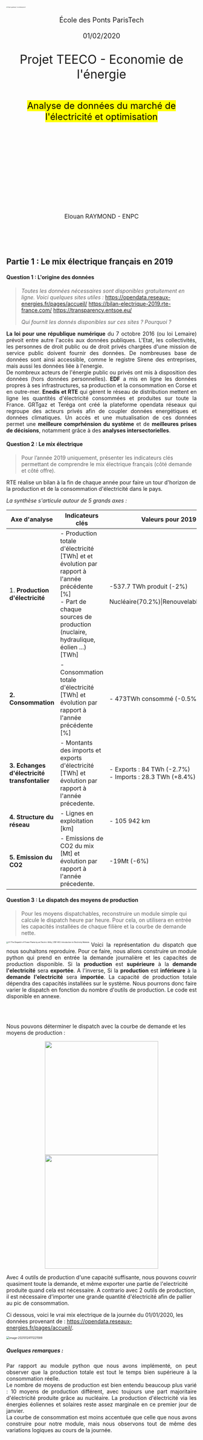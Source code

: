 <style type = "text/css">@page {size:letter;margin:-1em -3.5em -1em;text-align: justify;}//theme = academic & px = 12</style>		
<style> float-my-children {
    float:left;
    margin-right:5px;
}
</style>
<link rel="stylesheet" href="style.css">

<br><br>

<br>

<br>

<br>

<br>

<br>

<br>

<img src="https://www.ecoledesponts.fr/sites/ecoledesponts.fr/files/ckfinder/ckfinder/archives/l-ecole/3-ecole_ponts20_cmjn_600.jpg" alt="Charte graphique | ecoledesponts.fr" style="zoom:20%;" />

<div style='text-align:center;font-size:large;'>
    <br>École des Ponts ParisTech<br><br>
    01/02/2020
</div>

<div style='text-align:center;font-size:large;'>
    <p style='text-align:center;font-size:xx-large;'>
       Projet TEECO - Economie de l'énergie 
    </p>
</div><br>
<div style='text-align:center;font-size:x-large;'>
    <mark style="background-color: yellow;">Analyse de données du marché de l'électricité et optimisation</mark>
</div><br><br> 

<br>

<br>



<br>

<br>

<br>

<br>

<br>

<br>



<br>

<br>

<br>

<br>

<div style='text-align:center;font-size:medium;'>
    Elouan RAYMOND - ENPC 
</div>

<div style="page-break-after: always;"></div><br><br><br><br>

## Partie 1 : Le mix électrique français en 2019

#### Question 1 : L'origine des données 

> *Toutes les données nécessaires sont disponibles gratuitement en ligne. Voici quelques sites utiles :*
>	https://opendata.reseaux-energies.fr/pages/accueil/
> 	https://bilan-electrique-2019.rte-france.com/
> 	https://transparency.entsoe.eu/
> 
> *Qui fournit les donnés disponibles sur ces sites ? Pourquoi ?* 

<p style="text-align:justify;"><b>La loi  pour une république numérique</b> du 7 octobre 2016 (ou loi Lemaire) prévoit entre autre l'accès aux données publiques. L'Etat, les collectivités, les personnes de droit public ou de droit privés chargées d'une mission de service public doivent fournir des données. De nombreuses base de données sont ainsi accessible, comme le registre Sirene des entreprises, mais aussi les données liée à l'energie. <br>De nombreux acteurs de l'énergie public ou privés ont mis à disposition des données (hors données personnelles). <b>EDF</b> a mis en ligne les données propres à ses infrastructures, sa production et la consommation en Corse et en outre-mer. <b>Enedis et RTE</b> qui gèrent le réseau de distribution mettent en ligne les quantités d'électricité consommées et produites sur toute la France. GRTgaz et Teréga ont créé la plateforme opendata réseaux qui regroupe des acteurs privés afin de coupler données energétiques et données climatiques. Un accès et une mutualisation de ces données permet une <b>meilleure comprhénsion du système</b> et de <b>meilleures prises de décisions</b>, notamment grâce à des <b>analyses intersectorielles</b>.</p>

#### Question 2 : Le mix électrique

> Pour l’année 2019 uniquement, présenter les indicateurs clés permettant de comprendre le mix électrique français (côté demande et côté offre).

RTE réalise un bilan à la fin de chaque année pour faire un tour d'horizon de la production et de la consommation d'électricité dans le pays. 

*La synthèse s'articule autour de 5 grands axes  :* 

| Axe d'analyse                                | Indicateurs clés                                             | Valeurs pour 2019                                            |
| -------------------------------------------- | ------------------------------------------------------------ | ------------------------------------------------------------ |
| 1. **Production d'électricité**              | - Production totale d'électricité [TWh] et et évolution par rapport à l'année précédente [%]<br>- Part de chaque sources de production (nuclaire, hydraulique, éolien ...) [TWh] | -537.7 TWh produit (-2%)<br><br>Nucléaire(70.2%)\|Renouvelables(21.4%) |
| **2. Consommation**                          | - Consommation totale d'électricité [TWh] et évolution par rapport à l'année précédente [%] | - 473TWh consommé (-0.5%)                                    |
| **3. Echanges d'électricité transfontalier** | - Montants des imports et exports d'électricité [TWh] et évolution par rapport à l'année précedente. | - Exports : 84 TWh (-2.7%)<br>- Imports : 28.3 TWh (+8.4%)   |
| **4. Structure du réseau**                   | - Lignes en exploitation [km]                                | - 105 942 km                                                 |
| **5. Emission du CO2**                       | - Emissions de CO2 du mix  [Mt] et évolution par rapport à l'année précedente. | -19Mt (-6%)                                                  |

#### Question 3 : Le dispatch des moyens de production

> Pour les moyens dispatchables, reconstruire un module simple qui calcule le dispatch heure par heure. Pour cela, on utilisera en entrée les capacités installées de chaque filière et la courbe de demande nette.

<div style=" float:left;margin-right:5px;">
<img src="/home/elouan/Documents/ENPC/TEECO/report/img/figure4.1.png" alt="4.1 The Dispatch of Power Plants by an Electric Utility | EBF 483:  Introduction to Electricity Markets" style="zoom:33%;" />
</div>



<p style="text-align:justify;">Voici la représentation du dispatch que nous souhaitons reproduire. Pour ce faire, nous allons construire un module python qui prend en entrée la demande journalière et les capacités de production disponible. Si la <b>production</b> est <b>supérieure</b> à la <b>demande</b> <b>l'electricité</b> sera <b>exportée</b>. A l'inverse, Si la <b>production</b> est <b>inférieure</b> à la <b>demande</b> <b>l'electricité</b> sera <b>importée</b>. La capacité de production totale dépendra des capacités installées sur le système. Nous pourrons donc faire varier le dispatch en fonction du nombre d'outils de production. Le code est disponible en annexe.</p>

<div style="page-break-after: always;"></div><br><br>

Nous pouvons déterminer le dispatch avec la courbe de demande et les moyens de production : 

<p float="center"><center>
    <img src="/home/elouan/Documents/ENPC/TEECO/report/img/dispatch_1.png" width="300">
    <img src="/home/elouan/Documents/ENPC/TEECO/report/img/dispatch_2.png" width="300">
    </center>
</p>



Avec 4 outils de production d'une capacité suffisante, nous pouvons couvrir quasiment toute la demande, et même exporter une partie de l'electricité produite quand cela est nécessaire. A contrario avec 2 outils de production, il est nécessaire d'importer une grande quantité d'électricité afin de pallier au pic de consommation. 

Ci dessous, voici le vrai mix electrique de la journée du 01/01/2020, les données provenant de : https://opendata.reseaux-energies.fr/pages/accueil/.

<img src="/home/elouan/Documents/ENPC/TEECO/report/img/conso_prod_reelle.png" alt="image-20210124111221589" style="zoom:50%;" />

##### Quelques remarques : 

<p style="text-align:justify;">Par rapport au module python que nous avons implémenté, on peut observer que la production totale est tout le temps bien supérieure à la consommation réelle.<br>Le nombre de moyens de production est bien entendu beaucoup plus varié : 10 moyens de production différent, avec toujours une part majoritaire d'électricité produite grâce au nucléaire. La production d'électricité via les énergies éoliennes et solaires reste assez marginale en ce premier jour de janvier. <br>La courbe de consommation est moins accentuée que celle que nous avons construire pour notre module, mais nous observons tout de même des variations logiques au cours de la journée.</p>

<div style="page-break-after: always;"></div><br><br><br>

## Partie 2 : Economie du stockage

>  Un actif de stockage se caractérise notamment par :
>
> * Une puissance installée en MW : Pmax
> * Une capacité de stock en MWh (quantité d’énergie maximale que l’on peut stocker) : Emax
> * Un rendement en % qui traduit les pertes qui interviennent lors du stockage/déstockage de
>   l’énergie

**2.1 Stockage journalier simplifié**

<p style="text-align:justify;">On considère une capacité de stockage de 1MW de puissance, et de stock 1MWh. On suppose que chaque jour la capacité de stockage réalise une charge puis une décharge (dans cet ordre). Pour simplifier, on considérera ici l’évaluation sur un seul mois : le mois de janvier 2020 (prix France). Etablir le fonctionnement de ce stockage, et estimer le bénéfice réalisé. Proposer une évaluation économique (simplifiée) de la rentabilité du stockage.</p>

#### Fonctionnement du système de stockage : 

Le système de stockage a pour objectif de faire du profit en se chargeant quand le prix est faible (généralement la nuit) et en se déchargeant lorsque le prix est le plus elevé. Connaissant les caractéristiques du système de stokage : 

> **Caractéristiques du système de stockage**
>
> * $$ Energie = E_{max}$$ [MWh] :arrow_right: $$\boxed{E_{max} = 1MWh}$$ 
>   * Cela correspond au stock d'énergie dont dispose l'unité de stockage, et donc l'energie que peut absorber l'unité lors de la charge. 
> * $$ Puissance = P_{max}$$ [MWh] :arrow_right: $$\boxed{P_{max} = 1MW}$$ .
>   * En fonction de la puissance on connaît le temps qu'il faut pour charger l'unité, et la décharger. $$\boxed{E = P.\delta t}$$. **On charge donc l'unité de stockage en une heure.** 
>* $$Rendement = \rho$$ . En fonction du rendement l'unité de stockage décharge sur le réseau $\boxed{E_{decharge} = \rho*E_{max}}$ (cf. Annexe [rendement batterie](#Fonctionnement d'une unité de stockage))

**Economie du système:**

Avec une charge par jour et une décharge par jour, il faut donc que le système se charge lorsque le prix est le plus bas, et se décharge lorsque le prix est le plus elevé. 

> **Rentabilité du système** : Pour que le système puisse réaliser des profits sur la journée considérée, le rendement $\rho$ joue un **rôle crucial**.
>
> L'argent percue à la revente étant : $E_{decharge}.Prix_{revente} = \rho.E_{max}.Prix_{revente}$ il faut que :
>
> :arrow_right:$\rho.E_{max}.Prix_{revente} > E_{max}.Prix_{achat}$ soit $\boxed{\rho > \frac{Prix_{achat}}{Prix_{revente}}}$ 

*Pour expliquer ce point de vue voici deux graphiques, et le profit réalisé en fonction du rendement*:

<p float="center"><center>
    <img src="/home/elouan/Documents/ENPC/TEECO/report/img/rho_ok.png" width="250">
    <img src="/home/elouan/Documents/ENPC/TEECO/report/img/rho_nok.png" width="250">
    </center>
</p>

<div style="page-break-after: always;"></div><br><br><br>


*Le 21/01 en fonction du rendement, il n'est pas forcément rentable d'opérer à une charge et à une décharge d'electricité :*

* Avec un $\rho=0.5$, le système de stockage **n'est pas rentable**, car il ne peut pas se charger et se décharger en réalisant un profit. Il faut donc envisager un rendement plus important avoir d'avoir une rentabilité.
* Avec un $\rho=0.7$, le système de stockage **est  rentable**, il peut  se charger et se décharger en réalisant un profit. 

#### Bilan pour plusieurs rendement sur un mois

*Nous pouvons désormais simuler les profits opéré sur un mois avec plusieurs valeurs de rendement, nous obtenons le tableau suivant :*

![image-20210116162222584](/home/elouan/.config/Typora/typora-user-images/image-20210116162222584.png)

Ainsi sur de nombreuses journées, un technologie de stockage avec un faible rendement ne permet pas de réaliser du profit. 

**Choix d'une technologie appropriée**

Le tableau en [annexe](#rendement-des-unités-de-stockages-en-fonction-de-la-technologie) permet d'avoir connaissance des différents types de technologies utilisables. On peut regrouper pour chaque type de technologies, par année, la moyenne du coût de ces installations (scénario de référence), le rendement (round-trip efficiency), et le ratio : $\frac{\rho}{Installation\:cost}$. 

<table border="1" class="dataframe">
  <thead>
    <tr style="text-align: right;">
      <th></th>
      <th></th>
      <th>Installation-cost-reference</th>
      <th>Rho</th>
      <th>Rho/Cost</th>
    </tr>
    <tr>
      <th>Year</th>
      <th>Type</th>
      <th></th>
      <th></th>
      <th></th>
    </tr>
  </thead>
  <tbody>
    <tr>
      <th rowspan="5" valign="top">2016</th>
      <th>Lead-acid</th>
      <td>205.00</td>
      <td>81.00</td>
      <td>0.395122</td>
    </tr>
    <tr>
      <th>High- temperature</th>
      <td>383.50</td>
      <td>82.00</td>
      <td>0.213820</td>
    </tr>
    <tr>
      <th>Li-ion</th>
      <td>600.00</td>
      <td>94.50</td>
      <td>0.157500</td>
    </tr>
    <tr>
      <th>Flow</th>
      <td>623.50</td>
      <td>70.00</td>
      <td>0.112269</td>
    </tr>
    <tr>
      <th>Mechanical</th>
      <td>1024.67</td>
      <td>74.67</td>
      <td>0.072872</td>
    </tr>
    <tr>
      <th rowspan="5" valign="top">2030</th>
      <th>Lead-acid</th>
      <td>103.00</td>
      <td>84.00</td>
      <td>0.815534</td>
    </tr>
    <tr>
      <th>High- temperature</th>
      <td>161.50</td>
      <td>86.00</td>
      <td>0.532508</td>
    </tr>
    <tr>
      <th>Li-ion</th>
      <td>253.50</td>
      <td>96.50</td>
      <td>0.380671</td>
    </tr>
    <tr>
      <th>Flow</th>
      <td>214.00</td>
      <td>78.00</td>
      <td>0.364486</td>
    </tr>
    <tr>
      <th>Mechanical</th>
      <td>674.67</td>
      <td>78.33</td>
      <td>0.116101</td>
    </tr>
  </tbody>
</table>

Plus le ratio est elevé, et plus l'installation est intéressante. Voici les profits possibles sur la base des prix de 2016, avec *Lead-Acid* (0.81) ,*High-temperature* (0.82),*Li-ion* (0.94)  : 

<p float="center"><center>
    <img src="/home/elouan/Documents/ENPC/TEECO/report/img/choix_techno.png" width="250">
    <img src="/home/elouan/Documents/ENPC/TEECO/report/img/choix_techno2.png" width="500">
    </center>
</p>

Avec ces technologies on peut dégager un profit relativement intéressant, et en privilégiant le ratio $\frac{\rho}{Installation\:cost}$ le plus éléve - ici Lead-Acid. On minimise les frais d'installations, et on augmente donc la rentabilité du système, les CAPEX ayant une grande importance sur la rentabilité d'un projet.

<div style="page-break-after: always;"></div><br><br><br>

## Complexification de la modélisation du stockage (problème d’optimisation)

##### Formulation du problème d'optimisation 

$$ max \sum_{h \in heures} Prix(h)\times(-Edecharge(h)-Echarge(h))$$

**Sous contraintes :** 

​				$$0 \leq Echarge(h) \leq Pmax $$                                                          [1]

​				$$ -Pmax \leq Edecharge(h) \leq 0 $$                                                   [2]

​				$$ SoC(h+1) = SoC(h) + \rho.Echarge(h)+Edecharge $$          [3]

​				$$0 \leq SoC(h) \leq Emax $$                                                                  [4]

​				$$ SoC(0) = 0$$                                                                                   [5]

#### Résolution sous python avec OR Tools.

> Le code utilisé pour résoudre ce problème se trouve en annexe 

Une fois le problème d'optimisation implementé sous python, avec comme entrées : Prix mensuel, $\rho$, $P_{max}$, $ E_{max}$, on peut calculer les cycles de charge et décharge, l'evolution de la SoC (State of Charge) de la batterie et enfin le profit réalisé par le système.

<img src="/home/elouan/Documents/ENPC/TEECO/report/img/optim_pt2.png" alt="image-20210130123651520" style="zoom:52%;" />

La présence d'un rendement à l'entrée du système empêche la charge complète au premier cycle, ce qui explique les deux premières charges au début.

#### Visualisation du profit journalier 

<img src="/home/elouan/Documents/ENPC/TEECO/report/img/profit_optim.png" alt="image-20210130123729964" style="zoom:45%;" />

Si on compare avec les simulations réalisées précedemment, on observe que le profit mensuel pour $\rho = 0.81$ est désormais de 610.63€ contre 428€ auparavant.

 <div style="page-break-after: always;"></div><br><br><br>

#### Synthèse des profits avec les 3 rendements 

Sur la base des travaux effectués précedemment, on peut regarder l'évolution des profits pour les trois solutions : *Lead-Acid* (0.81) ,*High-temperature* (0.82),*Li-ion* (0.94).

<img src="/home/elouan/Documents/ENPC/TEECO/report/img/daily_profit.png" alt="image-20210130130423651" style="zoom:50%;" />

<img src="/home/elouan/Documents/ENPC/TEECO/report/img/cumsum_comp.png" alt="image-20210130131245402" style="zoom:50%;" />



Pour comparer l'évolution par rapport aux résultats précédénts : 

| Solution                         | Profits sans optim | Profits avec optim | % augmentation |
| -------------------------------- | ------------------ | ------------------ | -------------- |
| Lead acid : $\rho$ = 0.81        | 428€               | 610.63€            | + 42.6%        |
| High temperature : $\rho$ = 0.82 | 443€               | 632.22€            | + 42.7%        |
| Li-ion : $\rho$ = 0.94           | 635€               | 912.96€            | + 43.7%        |





> **Conclusion** : L'optimisation du système de revenus heure par heure avec des contraintes permet donc d'améliorer de façon significative (+42%) le profit réalisé sur le mois de janvier.  Une fois de plus en optimisant le ratio $\frac{\rho}{Installation\:cost}$, on dispose d'une installation de stockage performante avec des coûts d'installations les plus faibles possibles. 

<div style="page-break-after: always;"></div><br><br><br>

## Annexe :

> Code disponible sur mon github : https://github.com/keyserwood/TEECO



##### Fonctionnement d'une unité de stockage

<img src="/home/elouan/Documents/ENPC/TEECO/report/img/effiency_battery.jpg" alt="Know your solar power system" style="zoom:33%;" />

##### Rendement des unités de stockages en fonction de la technologie

<img src="/home/elouan/Documents/ENPC/TEECO/report/img/caracteristiques_tech_stockage.png" alt="image-20210124114632489" style="zoom:67%;" />